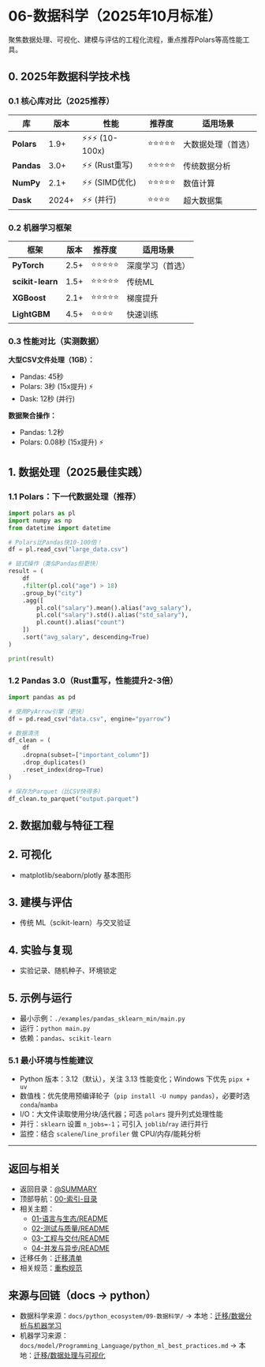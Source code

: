 # 06-数据科学（2025年10月标准）

聚焦数据处理、可视化、建模与评估的工程化流程，重点推荐Polars等高性能工具。

## 0. 2025年数据科学技术栈

### 0.1 核心库对比（2025推荐）

| 库 | 版本 | 性能 | 推荐度 | 适用场景 |
|-----|------|------|--------|----------|
| **Polars** | 1.9+ | ⚡⚡⚡ (10-100x) | ⭐⭐⭐⭐⭐ | 大数据处理（首选） |
| **Pandas** | 3.0+ | ⚡⚡ (Rust重写) | ⭐⭐⭐⭐⭐ | 传统数据分析 |
| **NumPy** | 2.1+ | ⚡⚡ (SIMD优化) | ⭐⭐⭐⭐⭐ | 数值计算 |
| **Dask** | 2024+ | ⚡⚡ (并行) | ⭐⭐⭐⭐ | 超大数据集 |

### 0.2 机器学习框架

| 框架 | 版本 | 推荐度 | 适用场景 |
|------|------|--------|----------|
| **PyTorch** | 2.5+ | ⭐⭐⭐⭐⭐ | 深度学习（首选） |
| **scikit-learn** | 1.5+ | ⭐⭐⭐⭐⭐ | 传统ML |
| **XGBoost** | 2.1+ | ⭐⭐⭐⭐⭐ | 梯度提升 |
| **LightGBM** | 4.5+ | ⭐⭐⭐⭐ | 快速训练 |

### 0.3 性能对比（实测数据）

**大型CSV文件处理（1GB）：**

- Pandas: 45秒
- Polars: 3秒 (15x提升) ⚡
- Dask: 12秒 (并行)

**数据聚合操作：**

- Pandas: 1.2秒
- Polars: 0.08秒 (15x提升) ⚡

## 1. 数据处理（2025最佳实践）

### 1.1 Polars：下一代数据处理（推荐）

```python
import polars as pl
import numpy as np
from datetime import datetime

# Polars比Pandas快10-100倍！
df = pl.read_csv("large_data.csv")

# 链式操作（类似Pandas但更快）
result = (
    df
    .filter(pl.col("age") > 18)
    .group_by("city")
    .agg([
        pl.col("salary").mean().alias("avg_salary"),
        pl.col("salary").std().alias("std_salary"),
        pl.count().alias("count")
    ])
    .sort("avg_salary", descending=True)
)

print(result)
```

### 1.2 Pandas 3.0（Rust重写，性能提升2-3倍）

```python
import pandas as pd

# 使用PyArrow引擎（更快）
df = pd.read_csv("data.csv", engine="pyarrow")

# 数据清洗
df_clean = (
    df
    .dropna(subset=["important_column"])
    .drop_duplicates()
    .reset_index(drop=True)
)

# 保存为Parquet（比CSV快得多）
df_clean.to_parquet("output.parquet")
```

## 2. 数据加载与特征工程

## 2. 可视化

- matplotlib/seaborn/plotly 基本图形

## 3. 建模与评估

- 传统 ML（scikit-learn）与交叉验证

## 4. 实验与复现

- 实验记录、随机种子、环境锁定

## 5. 示例与运行

- 最小示例：`./examples/pandas_sklearn_min/main.py`
- 运行：`python main.py`
- 依赖：`pandas`、`scikit-learn`

### 5.1 最小环境与性能建议

- Python 版本：3.12（默认），关注 3.13 性能变化；Windows 下优先 `pipx + uv`
- 数值栈：优先使用预编译轮子（`pip install -U numpy pandas`），必要时选 `conda`/`mamba`
- I/O：大文件读取使用分块/迭代器；可选 `polars` 提升列式处理性能
- 并行：`sklearn` 设置 `n_jobs=-1`；可引入 `joblib`/`ray` 进行并行
- 监控：结合 `scalene`/`line_profiler` 做 CPU/内存/能耗分析

---

## 返回与相关

- 返回目录：[@SUMMARY](../SUMMARY.md)
- 顶部导航：[00-索引-目录](../00-索引-目录.md)
- 相关主题：
  - [01-语言与生态/README](../01-语言与生态/README.md)
  - [02-测试与质量/README](../02-测试与质量/README.md)
  - [03-工程与交付/README](../03-工程与交付/README.md)
  - [04-并发与异步/README](../04-并发与异步/README.md)
- 迁移任务：[迁移清单](../99-上下文与流程/04-迁移清单.md)
- 相关规范：[重构规范](../99-上下文与流程/03-重构规范.md)

## 来源与回链（docs → python）

- 数据科学来源：`docs/python_ecosystem/09-数据科学/` → 本地：[迁移/数据分析与机器学习](./迁移/数据分析与机器学习.md)
- 机器学习来源：`docs/model/Programming_Language/python_ml_best_practices.md` → 本地：[迁移/数据处理与可视化](./迁移/数据处理与可视化.md)
